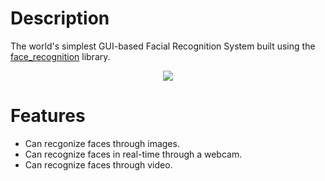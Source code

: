 # Description
The world's simplest GUI-based Facial Recognition System built using the <a href="https://github.com/ageitgey/face_recognition">face_recognition</a> library.
<p align="center"> <img src="https://github.com/dhairyapatel1506/facial-recognition/assets/101339040/df7a5291-20ab-4004-a3cb-ee252bb38186"> </p>

# Features
- Can recgonize faces through images.
- Can recognize faces in real-time through a webcam.
- Can recognize faces through video.
